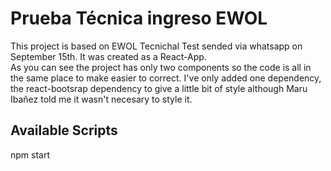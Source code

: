 # Prueba Técnica ingreso EWOL

This project is based on EWOL Tecnichal Test sended via whatsapp on September 15th.
It was created as a React-App.  
As you can see the project has only two components so the code is all in the same place to make easier to correct.
I've only added one dependency, the react-bootsrap dependency to give a little bit of style although Maru Ibañez told me it wasn't necesary to style it.

## Available Scripts

npm start
